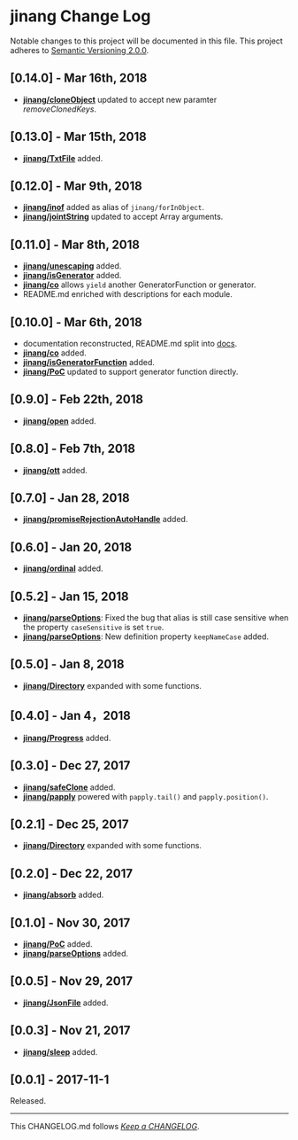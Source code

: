 #   jinang Change Log

Notable changes to this project will be documented in this file. This project adheres to [Semantic Versioning 2.0.0](http://semver.org/).

##  [0.14.0] - Mar 16th, 2018

*   __[jinang/cloneObject](./docs/cloneObject.md)__ updated to accept new paramter *removeClonedKeys*.

##  [0.13.0] - Mar 15th, 2018

*   __[jinang/TxtFile](./docs/TxtFile.md)__ added.

##  [0.12.0] - Mar 9th, 2018

*   __[jinang/inof](./docs/forInObject.md)__ added as alias of `jinang/forInObject`.
*   __[jinang/jointString](./docs/jointString.md)__ updated to accept Array arguments.

##  [0.11.0] - Mar 8th, 2018

*   __[jinang/unescaping](./docs/unescaping.md)__ added.
*   __[jinang/isGenerator](./docs/isGenerator.md)__ added.
*   __[jinang/co](./docs/co.md)__ allows `yield` another GeneratorFunction or generator.
*   README.md enriched with descriptions for each module.

##	[0.10.0] - Mar 6th, 2018

*	documentation reconstructed, README.md split into [docs](./docs).
*	__[jinang/co](./docs/co.md)__ added.
*	__[jinang/isGeneratorFunction](./docs/isGeneratorFunction.md)__ added.
*	__[jinang/PoC](./docs/PoC.md)__ updated to support generator function directly.

##	[0.9.0] - Feb 22th, 2018

*	__[jinang/open](./docs/open.md)__ added.

##	[0.8.0] - Feb 7th, 2018

*	__[jinang/ott](./docs/ott.md)__ added.

##	[0.7.0] - Jan 28, 2018

*	__[jinang/promiseRejectionAutoHandle](./docs/promiseRejectionAutoHandle.md)__ added.

##	[0.6.0] - Jan 20, 2018

*	__[jinang/ordinal](./docs/ordinal.md)__ added.

##	[0.5.2] - Jan 15, 2018

*	__[jinang/parseOptions](./docs/parseOptions.md)__: Fixed the bug that alias is still case sensitive when the property `caseSensitive` is set `true`.
*	__[jinang/parseOptions](./docs/parseOptions.md)__: New definition property `keepNameCase` added.

##	[0.5.0] - Jan 8, 2018

*   __[jinang/Directory](./docs/Directory.md)__ expanded with some functions.

##	[0.4.0] - Jan 4，2018

*	__[jinang/Progress](./docs/Progress.md)__ added.

##	[0.3.0] - Dec 27, 2017

*	__[jinang/safeClone](./docs/safeClone.md)__ added.
*	__[jinang/papply](./docs/papply.md)__ powered with `papply.tail()` and `papply.position()`.

##  [0.2.1] - Dec 25, 2017

*   __[jinang/Directory](./docs/Directory.md)__ expanded with some functions.

##  [0.2.0] - Dec 22, 2017

*   __[jinang/absorb](./docs/absorb.md)__ added.

##  [0.1.0] - Nov 30, 2017

*   __[jinang/PoC](./docs/PoC.md)__ added.
*   __[jinang/parseOptions](./docs/parseOptions.md)__ added.

##  [0.0.5] - Nov 29, 2017

*   __[jinang/JsonFile](./docs/JsonFile.md)__ added.

##  [0.0.3] - Nov 21, 2017

*   __[jinang/sleep](./docs/sleep.md)__ added.

##	[0.0.1] - 2017-11-1

Released.

---
This CHANGELOG.md follows [*Keep a CHANGELOG*](http://keepachangelog.com/).
